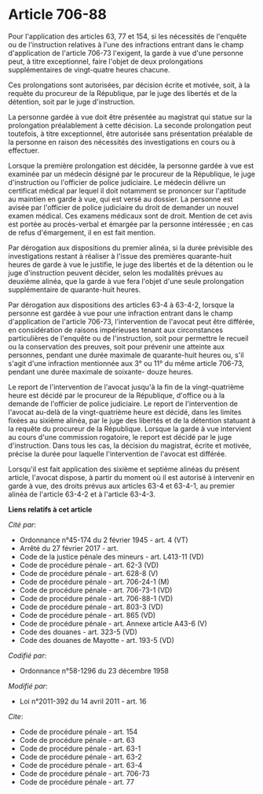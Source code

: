 # Article 706-88

Pour l'application des articles 63, 77 et 154, si les nécessités de l'enquête ou de l'instruction relatives à l'une des
infractions entrant dans le champ d'application de l'article 706-73 l'exigent, la garde à vue d'une personne peut, à titre
exceptionnel, faire l'objet de deux prolongations supplémentaires de vingt-quatre heures chacune.

Ces prolongations sont autorisées, par décision écrite et motivée, soit, à la requête du procureur de la République, par le
juge des libertés et de la détention, soit par le juge d'instruction.

La personne gardée à vue doit être présentée au magistrat qui statue sur la prolongation préalablement à cette décision. La
seconde prolongation peut toutefois, à titre exceptionnel, être autorisée sans présentation préalable de la personne en
raison des nécessités des investigations en cours ou à effectuer.

Lorsque la première prolongation est décidée, la personne gardée à vue est examinée par un médecin désigné par le procureur
de la République, le juge d'instruction ou l'officier de police judiciaire. Le médecin délivre un certificat médical par
lequel il doit notamment se prononcer sur l'aptitude au maintien en garde à vue, qui est versé au dossier. La personne est
avisée par l'officier de police judiciaire du droit de demander un nouvel examen médical. Ces examens médicaux sont de droit.
Mention de cet avis est portée au procès-verbal et émargée par la personne intéressée ; en cas de refus d'émargement, il en
est fait mention.

Par dérogation aux dispositions du premier alinéa, si la durée prévisible des investigations restant à réaliser à l'issue des
premières quarante-huit heures de garde à vue le justifie, le juge des libertés et de la détention ou le juge d'instruction
peuvent décider, selon les modalités prévues au deuxième alinéa, que la garde à vue fera l'objet d'une seule prolongation
supplémentaire de quarante-huit heures.

Par dérogation aux dispositions des articles 63-4 à 63-4-2, lorsque la personne est gardée à vue pour une infraction entrant
dans le champ d'application de l'article 706-73, l'intervention de l'avocat peut être différée, en considération de raisons
impérieuses tenant aux circonstances particulières de l'enquête ou de l'instruction, soit pour permettre le recueil ou la
conservation des preuves, soit pour prévenir une atteinte aux personnes, pendant une durée maximale de quarante-huit heures
ou, s'il s'agit d'une infraction mentionnée aux 3° ou 11° du même article 706-73, pendant une durée maximale de soixante-
douze heures. 

Le report de l'intervention de l'avocat jusqu'à la fin de la vingt-quatrième heure est décidé par le procureur de la
République, d'office ou à la demande de l'officier de police judiciaire. Le report de l'intervention de l'avocat au-delà de
la vingt-quatrième heure est décidé, dans les limites fixées au sixième alinéa, par le juge des libertés et de la détention
statuant à la requête du procureur de la République. Lorsque la garde à vue intervient au cours d'une commission rogatoire,
le report est décidé par le juge d'instruction. Dans tous les cas, la décision du magistrat, écrite et motivée, précise la
durée pour laquelle l'intervention de l'avocat est différée. 

Lorsqu'il est fait application des sixième et septième alinéas du présent article, l'avocat dispose, à partir du moment où il
est autorisé à intervenir en garde à vue, des droits prévus aux articles 63-4 et 63-4-1, au premier alinéa de l'article
63-4-2 et à l'article 63-4-3.

**Liens relatifs à cet article**

_Cité par_:

  - Ordonnance n°45-174 du 2 février 1945 - art. 4 (VT)
  - Arrêté du 27 février 2017 - art.
  - Code de la justice pénale des mineurs - art. L413-11 (VD)
  - Code de procédure pénale - art. 62-3 (VD)
  - Code de procédure pénale - art. 628-8 (V)
  - Code de procédure pénale - art. 706-24-1 (M)
  - Code de procédure pénale - art. 706-73-1 (VD)
  - Code de procédure pénale - art. 706-88-1 (VD)
  - Code de procédure pénale - art. 803-3 (VD)
  - Code de procédure pénale - art. 865 (VD)
  - Code de procédure pénale - art. Annexe article A43-6 (V)
  - Code des douanes - art. 323-5 (VD)
  - Code des douanes de Mayotte - art. 193-5 (VD)

_Codifié par_:

  - Ordonnance n°58-1296 du 23 décembre 1958

_Modifié par_:

  - Loi n°2011-392 du 14 avril 2011 - art. 16

_Cite_:

  - Code de procédure pénale - art. 154
  - Code de procédure pénale - art. 63
  - Code de procédure pénale - art. 63-1
  - Code de procédure pénale - art. 63-2
  - Code de procédure pénale - art. 63-4
  - Code de procédure pénale - art. 706-73
  - Code de procédure pénale - art. 77
